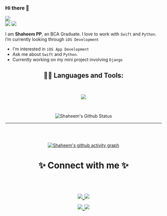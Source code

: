 ### Hi there 👋 

![](https://komarev.com/ghpvc/?username=shaheem-pp-11&color=010040&style=flat-square)<br>
<img src='https://img.shields.io/badge/iOS%20App%20Development-UIKit-orange'>
<img src='https://img.shields.io/badge/Python-Django-brightgreen'>


I am **Shaheem PP**, an BCA Graduate. I love to work with `Swift` and `Python`. I’m currently looking through `iOS Development`

- I'm interested in `iOS App Development`
- Ask me about `Swift` and `Python`.
- Currently working on my mini project involving `Django`


<h2 align="center"> 👨‍💻 Languages and Tools:</h2>
<br />

<p align="center">
  <a href="https://skillicons.dev">
    <img src="https://skillicons.dev/icons?i=swift,python,django,vscode,html,css,bootstrap,javascript,jquery" />
  </a>
</p>

<br />
<div align = "center">

![Shaheem's Github Status](https://github-readme-stats.vercel.app/api?username=shaheem-pp&show_icons=true&title_color=3793c4&icon_color=ffbb00&text_color=ffffff&bg_color=000000)

<hr>
    
<br></br>

[![Shaheem's github activity graph](https://activity-graph.herokuapp.com/graph?username=shaheem-pp&theme=xcode)](https://github.com/shaheem-pp)


</div>    
<h1 align="center">    
✨ Connect with me ✨

<p align="center">
  <br/>
  <a href="https://www.linkedin.com/in/shaheem-pp/">
    <img src="https://img.shields.io/badge/LinkedIn-%230077B5.svg?&style=flat-square&logo=linkedin&logoColor=white">
  </a>
  
  <a href="mailto:shanofficial2000@gmail.com">
    <img src="https://img.shields.io/badge/gmail-%231DA1F2.svg?&style=flat-square&logo=gmail&logoColor=white">  
  </a>


  <br/>
 
  <a href="https://www.instagram.com/the.codeholic/">
    <img src="https://img.shields.io/badge/Instagram-%23E4405F.svg?&style=flat-square&logo=instagram&logoColor=white">
  </a>

  <a href="https://twitter.com/https://twitter.com/The_Codeholic">
    <img src="https://img.shields.io/badge/twitter-%230077D4.svg?&style=flat-square&logo=twitter&logoColor=white">
  </a>
</p>
</h1>
